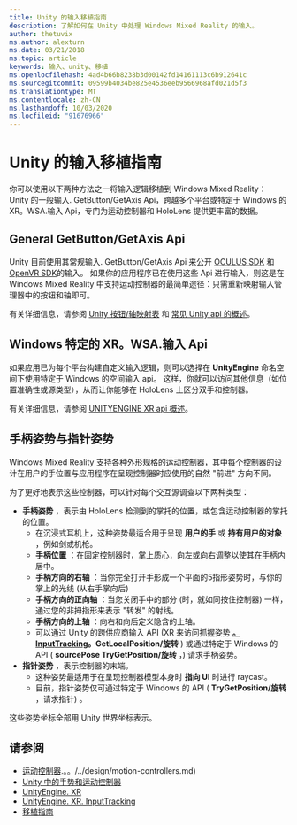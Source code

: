 ```yaml
---
title: Unity 的输入移植指南
description: 了解如何在 Unity 中处理 Windows Mixed Reality 的输入。
author: thetuvix
ms.author: alexturn
ms.date: 03/21/2018
ms.topic: article
keywords: 输入、unity、移植
ms.openlocfilehash: 4ad4b66b8238b3d00142fd14161113c6b912641c
ms.sourcegitcommit: 09599b4034be825e4536eeb9566968afd021d5f3
ms.translationtype: MT
ms.contentlocale: zh-CN
ms.lasthandoff: 10/03/2020
ms.locfileid: "91676966"
---
```

# <a name="input-porting-guide-for-unity"></a>Unity 的输入移植指南

你可以使用以下两种方法之一将输入逻辑移植到 Windows Mixed Reality： Unity 的一般输入. GetButton/GetAxis Api，跨越多个平台或特定于 Windows 的 XR。WSA.输入 Api，专门为运动控制器和 HoloLens 提供更丰富的数据。

## <a name="general-inputgetbuttongetaxis-apis"></a>General GetButton/GetAxis Api

Unity 目前使用其常规输入. GetButton/GetAxis Api 来公开 [OCULUS SDK](https://docs.unity3d.com/Manual/OculusControllers.html) 和 [OpenVR SDK](https://docs.unity3d.com/Manual/OpenVRControllers.html)的输入。 如果你的应用程序已在使用这些 Api 进行输入，则这是在 Windows Mixed Reality 中支持运动控制器的最简单途径：只需重新映射输入管理器中的按钮和轴即可。

有关详细信息，请参阅 [Unity 按钮/轴映射表](../unity/gestures-and-motion-controllers-in-unity.md#unity-buttonaxis-mapping-table) 和 [常见 Unity api 的概述](../unity/gestures-and-motion-controllers-in-unity.md#common-unity-apis-inputgetbuttongetaxis)。

## <a name="windows-specific-xrwsainput-apis"></a>Windows 特定的 XR。WSA.输入 Api

如果应用已为每个平台构建自定义输入逻辑，则可以选择在 **UnityEngine** 命名空间下使用特定于 Windows 的空间输入 api。 这样，你就可以访问其他信息（如位置准确性或源类型），从而让你能够在 HoloLens 上区分双手和控制器。

有关详细信息，请参阅 [UNITYENGINE XR api 概述](../unity/gestures-and-motion-controllers-in-unity.md#windows-specific-apis-xrwsainput)。

## <a name="grip-pose-vs-pointing-pose"></a>手柄姿势与指针姿势

Windows Mixed Reality 支持各种外形规格的运动控制器，其中每个控制器的设计在用户的手位置与应用程序在呈现控制器时应使用的自然 "前进" 方向不同。

为了更好地表示这些控制器，可以针对每个交互源调查以下两种类型：

* **手柄姿势** ，表示由 HoloLens 检测到的掌托的位置，或包含运动控制器的掌托的位置。
    * 在沉浸式耳机上，这种姿势最适合用于呈现 **用户的手** 或 **持有用户的对象** ，例如剑或机枪。
    * **手柄位置** ：在固定控制器时，掌上质心，向左或向右调整以使其在手柄内居中。
    * **手柄方向的右轴** ：当你完全打开手形成一个平面的5指形姿势时，与你的掌上的光线 (从右手掌向后) 
    * **手柄方向的正向轴** ：当您关闭手中的部分 (时，就如同按住控制器) 一样，通过您的非拇指形来表示 "转发" 的射线。
    * **手柄方向的上轴** ：向右和向后定义隐含的上轴。
    * 可以通过 Unity 的跨供应商输入 API (XR 来访问抓握姿势 **[。InputTracking](https://docs.unity3d.com/ScriptReference/XR.InputTracking.html)。GetLocalPosition/旋转** ) 或通过特定于 Windows 的 API ( **sourcePose TryGetPosition/旋转** ，) 请求手柄姿势。
* **指针姿势** ，表示控制器的末端。
    * 这种姿势最适用于在呈现控制器模型本身时 **指向 UI** 时进行 raycast。
    * 目前，指针姿势仅可通过特定于 Windows 的 API ( **TryGetPosition/旋转** ，请求指针) 。

这些姿势坐标全部用 Unity 世界坐标表示。

## <a name="see-also"></a>请参阅
* [运动控制器]().。。/../design/motion-controllers.md) 
* [Unity 中的手势和运动控制器](../unity/gestures-and-motion-controllers-in-unity.md)
* [UnityEngine. XR](https://docs.unity3d.com/ScriptReference/XR.WSA.Input.InteractionManager.html)
* [UnityEngine. XR. InputTracking](https://docs.unity3d.com/ScriptReference/XR.InputTracking.html)
* [移植指南](porting-guides.md)
